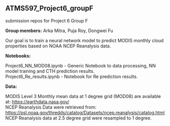 ## ATMS597_Project6_groupF
submission repos for Project 6 Group F

<b>Group members:</b> Arka Mitra, Puja Roy, Dongwei Fu

Our goal is to train a neural network model to predict MODIS monthly cloud properties based on NOAA NCEP Reanalysis data.

<b>Notebooks:
  
</b>Project6_NN_MOD08.ipynb - Generic Notebook to data processing, NN model training and CTH prediction results. <br>
</b>Project6_Re_results.ipynb - Notebook for Re prediction results.

<b>Data:</b>

MODIS Level 3 Monthly mean data at 1 degree grid (MOD08) are available at: https://earthdata.nasa.gov/ <br>
NCEP Reanalysis Data were retrieved from: https://psl.noaa.gov/thredds/catalog/Datasets/ncep.reanalysis/catalog.html <br>
NCEP Reanalysis data at 2.5 degree grid were resampled to 1 degree.
